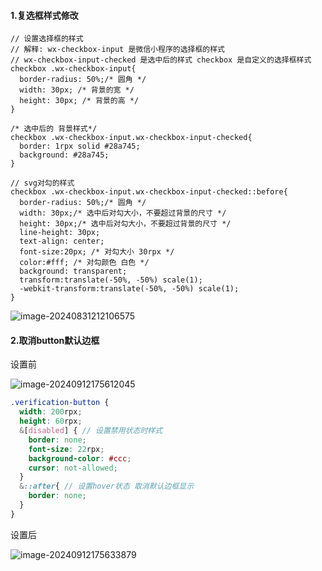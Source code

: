 #### 1.复选框样式修改

```
// 设置选择框的样式
// 解释: wx-checkbox-input 是微信小程序的选择框的样式 
// wx-checkbox-input-checked 是选中后的样式 checkbox 是自定义的选择框样式
checkbox .wx-checkbox-input{
  border-radius: 50%;/* 圆角 */
  width: 30px; /* 背景的宽 */
  height: 30px; /* 背景的高 */
}

/* 选中后的 背景样式*/
checkbox .wx-checkbox-input.wx-checkbox-input-checked{
  border: 1rpx solid #28a745;
  background: #28a745;
}

// svg对勾的样式
checkbox .wx-checkbox-input.wx-checkbox-input-checked::before{
  border-radius: 50%;/* 圆角 */
  width: 30px;/* 选中后对勾大小，不要超过背景的尺寸 */
  height: 30px;/* 选中后对勾大小，不要超过背景的尺寸 */
  line-height: 30px;
  text-align: center;
  font-size:20px; /* 对勾大小 30rpx */
  color:#fff; /* 对勾颜色 白色 */
  background: transparent;
  transform:translate(-50%, -50%) scale(1);
  -webkit-transform:translate(-50%, -50%) scale(1);
}
```

![image-20240831212106575](C:\Users\Administrator\AppData\Roaming\Typora\typora-user-images\image-20240831212106575.png)

#### 2.取消button默认边框

设置前

![image-20240912175612045](C:\Users\Administrator\AppData\Roaming\Typora\typora-user-images\image-20240912175612045.png)

```scss
.verification-button {
  width: 200rpx;
  height: 60rpx;
  &[disabled] { // 设置禁用状态时样式
    border: none;
    font-size: 22rpx;
    background-color: #ccc;
    cursor: not-allowed;
  }
  &::after{ // 设置hover状态 取消默认边框显示
    border: none;
  }
}
```

设置后

![image-20240912175633879](C:\Users\Administrator\AppData\Roaming\Typora\typora-user-images\image-20240912175633879.png)

